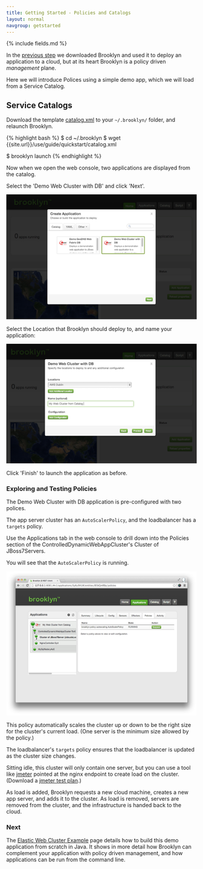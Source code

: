 ```yaml
---
title: Getting Started - Policies and Catalogs
layout: normal
navgroup: getstarted
---
```


{% include fields.md %}

In the [previous step](index.html) we downloaded Brooklyn and used it to deploy an application to a cloud, but at its heart Brooklyn is a policy driven *management* plane.

Here we will introduce Polices using a simple demo app, which we will load from a Service Catalog.

## Service Catalogs

Download the template [catalog.xml](catalog.xml) to your `~/.brooklyn/` folder, and relaunch Brooklyn.

{% highlight bash %}
$ cd ~/.brooklyn
$ wget {{site.url}}/use/guide/quickstart/catalog.xml

$ brooklyn launch
{% endhighlight %}

Now when we open the web console, two applications are displayed from the catalog.

Select the 'Demo Web Cluster with DB' and click 'Next'.

[![Viewing Catalog entries in Add Application dialog.](images/add-application-catalog-web-cluster-with-db.png)](add-application-catalog-web-cluster-with-db-largea.png)

Select the Location that Brooklyn should deploy to, and name your application:

[![Selecting a location and application name.](images/add-application-catalog-web-cluster-with-db-location.png)](images/add-application-catalog-web-cluster-with-db-location-large.png)

Click 'Finish' to launch the application as before.


### Exploring and Testing Policies

The Demo Web Cluster with DB application is pre-configured with two polices.

The app server cluster has an `AutoScalerPolicy`, and the loadbalancer has a `targets` policy.

Use the Applications tab in the web console to drill down into the Policies section of the ControlledDynamicWebAppCluster's Cluster of JBoss7Servers.

You will see that the `AutoScalerPolicy` is running.

[![Inspecting the jboss7 cluster policies.](images/jboss7-cluster-policies.png)](images/jboss7-cluster-policies-large.png)


This policy automatically scales the cluster up or down to be the right size for the cluster's current load. (One server is the minimum size allowed by the policy.)

The loadbalancer's `targets` policy ensures that the loadbalancer is updated as the cluster size changes.

Sitting idle, this cluster will only contain one server, but you can use a tool like [jmeter](http://jmeter.apache.org/) pointed at the nginx endpoint to create load on the cluster. (Download a [jmeter test plan](https://github.com/brooklyncentral/brooklyn/blob/master/examples/simple-web-cluster/resources/jmeter-test-plan.jmx).)

As load is added, Brooklyn requests a new cloud machine, creates a new app server, and adds it to the cluster. As load is removed, servers are removed from the cluster, and the infrastructure is handed back to the cloud.

### Next

The [Elastic Web Cluster Example]({{site.url}}/use/examples/webcluster/index.html) page
details how to build this demo application from scratch in Java. It shows in more detail how Brooklyn can
complement your application with policy driven management, and how applications can be
run from the command line.


